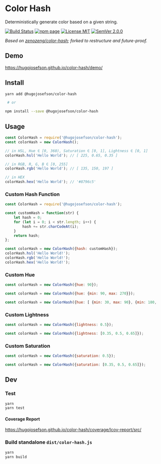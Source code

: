 # Color Hash

Deterministically generate color based on a given string.

[![Build Status](https://travis-ci.org/hugojosefson/color-hash.svg?branch=master)](https://travis-ci.org/hugojosefson/color-hash)
[![npm page](https://img.shields.io/npm/v/@hugojosefson/color-hash.svg)](https://npmjs.com/package/@hugojosefson/color-hash)
[![License MIT](https://img.shields.io/npm/l/@hugojosefson/color-hash.svg)](https://tldrlegal.com/license/mit-license)
[![SemVer 2.0.0](https://img.shields.io/badge/SemVer-2.0.0-lightgrey.svg)](http://semver.org/spec/v2.0.0.html)

_Based on [zenozeng/color-hash](https://github.com/zenozeng/color-hash); forked to restructure and future-proof._

## Demo

https://hugojosefson.github.io/color-hash/demo/

## Install

```bash
yarn add @hugojosefson/color-hash

 # or

npm install --save @hugojosefson/color-hash
```

## Usage

```javascript
const ColorHash = require('@hugojosefson/color-hash');
const colorHash = new ColorHash();

// in HSL, Hue ∈ [0, 360), Saturation ∈ [0, 1], Lightness ∈ [0, 1]
colorHash.hsl('Hello World'); // [ 225, 0.65, 0.35 ]

// in RGB, R, G, B ∈ [0, 255]
colorHash.rgb('Hello World'); // [ 135, 150, 197 ]

// in HEX
colorHash.hex('Hello World'); // '#8796c5'
```

### Custom Hash Function

```javascript
const ColorHash = require('@hugojosefson/color-hash');

const customHash = function(str) {
    let hash = 0;
    for (let i = 0; i < str.length; i++) {
        hash += str.charCodeAt(i);
    }
    return hash;
};

const colorHash = new ColorHash({hash: customHash});
colorHash.hsl('Hello World!');
colorHash.rgb('Hello World!');
colorHash.hex('Hello World!');
```

### Custom Hue

```javascript
const colorHash = new ColorHash({hue: 90});
```

```javascript
const colorHash = new ColorHash({hue: {min: 90, max: 270}});
```

```javascript
const colorHash = new ColorHash({hue: [ {min: 30, max: 90}, {min: 180, max: 210}, {min: 270, max: 285} ]});
```

### Custom Lightness

```javascript
const colorHash = new ColorHash({lightness: 0.5});
```

```javascript
const colorHash = new ColorHash({lightness: [0.35, 0.5, 0.65]});
```

### Custom Saturation

```javascript
const colorHash = new ColorHash({saturation: 0.5});
```

```javascript
const colorHash = new ColorHash({saturation: [0.35, 0.5, 0.65]});
```

## Dev

### Test

```bash
yarn
yarn test
```

#### Coverage Report

https://hugojosefson.github.io/color-hash/coverage/lcov-report/src/

### Build standalone `dist/color-hash.js`

```bash
yarn
yarn build
```
